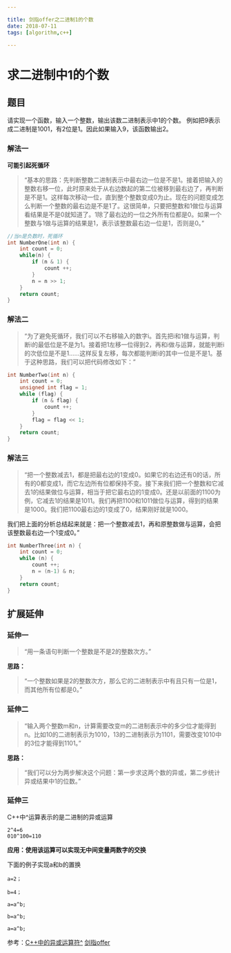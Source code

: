 ```yaml
---

title: 剑指offer之二进制1的个数
date: 2018-07-11
tags: [algorithm,c++]

---
```


# 求二进制中**1**的个数

## 题目
请实现一个函数，输入一个整数，输出该数二进制表示中1的个数。
例如把9表示成二进制是1001，有2位是1。因此如果输入9，该函数输出2。

### 解法一
**可能引起死循环**
> “基本的思路：先判断整数二进制表示中最右边一位是不是1。接着把输入的整数右移一位，此时原来处于从右边数起的第二位被移到最右边了，再判断是不是1。这样每次移动一位，直到整个整数变成0为止。现在的问题变成怎么判断一个整数的最右边是不是1了。这很简单，只要把整数和1做位与运算看结果是不是0就知道了。1除了最右边的一位之外所有位都是0。如果一个整数与1做与运算的结果是1，表示该整数最右边一位是1，否则是0。”

```c++
//当n是负数时，死循环
int NumberOne(int n) {
    int count = 0;
    while(n) {
        if (n & 1) {
            count ++;
        }
        n = n >> 1;
    }
    return count;
}
```

### 解法二

> “为了避免死循环，我们可以不右移输入的数字i。首先把i和1做与运算，判断i的最低位是不是为1。接着把1左移一位得到2，再和i做与运算，就能判断i的次低位是不是1……这样反复左移，每次都能判断i的其中一位是不是1。基于这种思路，我们可以把代码修改如下：”

```c++
int NumberTwo(int n) {
    int count = 0;
    unsigned int flag = 1;
    while (flag) {
        if (n & flag) {
            count ++;
        }
        flag = flag << 1;
    }
    return count;
}
```

### 解法三

> “把一个整数减去1，都是把最右边的1变成0。如果它的右边还有0的话，所有的0都变成1，而它左边所有位都保持不变。接下来我们把一个整数和它减去1的结果做位与运算，相当于把它最右边的1变成0。还是以前面的1100为例，它减去1的结果是1011。我们再把1100和1011做位与运算，得到的结果是1000。我们把1100最右边的1变成了0，结果刚好就是1000。

我们把上面的分析总结起来就是：把一个整数减去1，再和原整数做与运算，会把该整数最右边一个1变成0。”

```c++
int NumberThree(int n) {
    int count = 0;
    while (n) {
        count ++;
        n = (n-1) & n;
    }
    return count;
}
```

## 扩展延伸

### 延伸一

> “用一条语句判断一个整数是不是2的整数次方。”

**思路：**
> “一个整数如果是2的整数次方，那么它的二进制表示中有且只有一位是1，而其他所有位都是0。”

### 延伸二

> “输入两个整数m和n，计算需要改变m的二进制表示中的多少位才能得到n。比如10的二进制表示为1010，13的二进制表示为1101，需要改变1010中的3位才能得到1101。”

**思路：**

> “我们可以分为两步解决这个问题：第一步求这两个数的异或，第二步统计异或结果中1的位数。”

### 延伸三

C++中^运算表示的是二进制的异或运算

```
2^4=6
010^100=110
```

**应用：使用该运算可以实现无中间变量两数字的交换**

下面的例子实现a和b的置换

```
a=2；

b=4；

a=a^b;

b=a^b;

a=a^b;
```

参考：[C++中的异或运算符^](http://www.cnblogs.com/coser/archive/2011/02/28/1967419.html)
[剑指offer]()